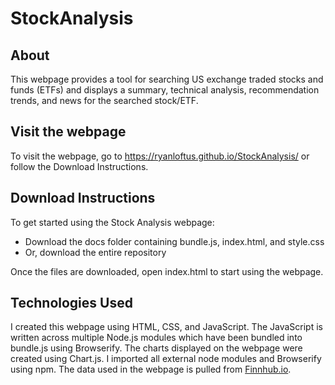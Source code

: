 # StockAnalysis

## About
This webpage provides a tool for searching US exchange traded stocks and funds
(ETFs) and displays a summary, technical analysis, recommendation trends, and 
news for the searched stock/ETF.

## Visit the webpage
To visit the webpage, go to https://ryanloftus.github.io/StockAnalysis/ or
follow the Download Instructions.

## Download Instructions
To get started using the Stock Analysis webpage:
- Download the docs folder containing bundle.js, index.html, and style.css
- Or, download the entire repository

Once the files are downloaded, open index.html to start using the webpage.

## Technologies Used
I created this webpage using HTML, CSS, and JavaScript. The JavaScript is 
written across multiple Node.js modules which have been bundled into 
bundle.js using Browserify. The charts displayed on the webpage were 
created using Chart.js. I imported all external node modules and Browserify
using npm. The data used in the webpage is pulled from [Finnhub.io](https://finnhub.io/).
